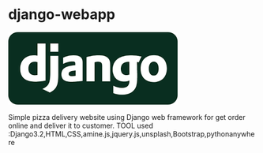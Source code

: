 # django-webapp
  ![Optional Text](index.jpg)



Simple pizza delivery website using Django web framework for get order online and deliver it to customer.
TOOL  used :Django3.2,HTML,CSS,amine.js,jquery.js,unsplash,Bootstrap,pythonanywhere


